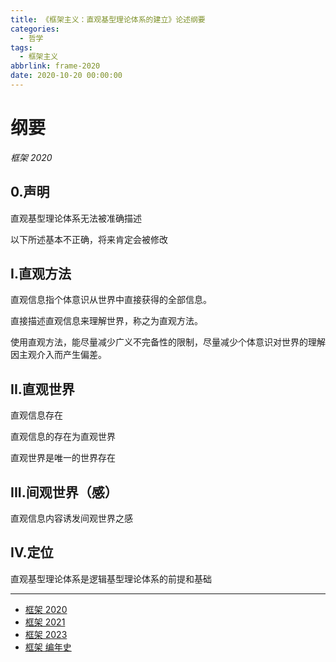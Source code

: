 ```yaml
---
title: 《框架主义：直观基型理论体系的建立》论述纲要
categories:
  - 哲学
tags:
  - 框架主义
abbrlink: frame-2020
date: 2020-10-20 00:00:00
---
```


# 纲要

*框架 2020*

## 0.声明

直观基型理论体系无法被准确描述

以下所述基本不正确，将来肯定会被修改

## I.直观方法

直观信息指个体意识从世界中直接获得的全部信息。

直接描述直观信息来理解世界，称之为直观方法。

使用直观方法，能尽量减少广义不完备性的限制，尽量减少个体意识对世界的理解因主观介入而产生偏差。

## II.直观世界

直观信息存在

直观信息的存在为直观世界

直观世界是唯一的世界存在

## III.间观世界（感）

直观信息内容诱发间观世界之感

## IV.定位

直观基型理论体系是逻辑基型理论体系的前提和基础

---

- [框架 2020](https://framist.github.io/post/frame-2020.html)
- [框架 2021](https://framist.github.io/post/frame-2021.html)
- [框架 2023](https://framist.github.io/post/frame-2023.html)
- [框架 编年史](https://framist.github.io/post/chronicles-of-frame.html)